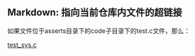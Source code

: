 ## Markdown: 指向当前仓库内文件的超链接

如果文件位于asserts目录下的code子目录下的test.c文件，那么：

[test_sys.c](/asserts/code/test_sys.c)



